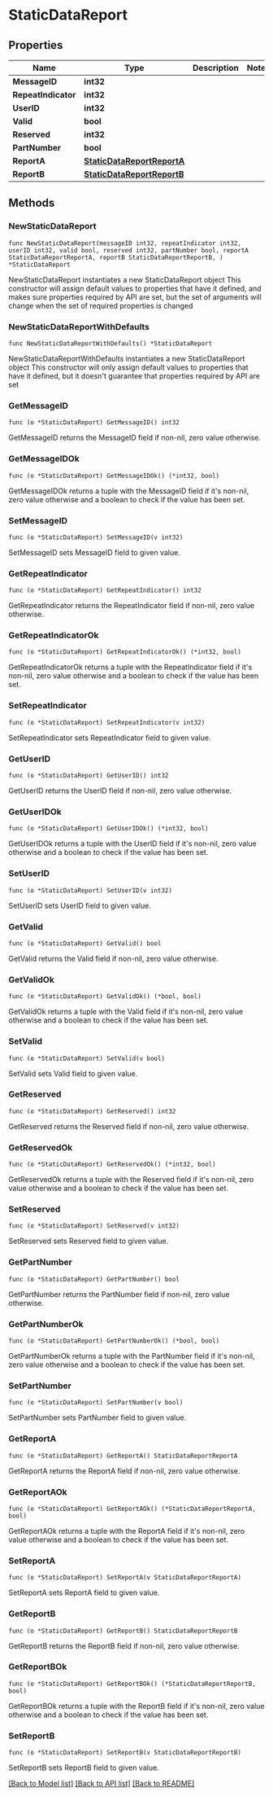 # StaticDataReport

## Properties

Name | Type | Description | Notes
------------ | ------------- | ------------- | -------------
**MessageID** | **int32** |  | 
**RepeatIndicator** | **int32** |  | 
**UserID** | **int32** |  | 
**Valid** | **bool** |  | 
**Reserved** | **int32** |  | 
**PartNumber** | **bool** |  | 
**ReportA** | [**StaticDataReportReportA**](StaticDataReportReportA.md) |  | 
**ReportB** | [**StaticDataReportReportB**](StaticDataReportReportB.md) |  | 

## Methods

### NewStaticDataReport

`func NewStaticDataReport(messageID int32, repeatIndicator int32, userID int32, valid bool, reserved int32, partNumber bool, reportA StaticDataReportReportA, reportB StaticDataReportReportB, ) *StaticDataReport`

NewStaticDataReport instantiates a new StaticDataReport object
This constructor will assign default values to properties that have it defined,
and makes sure properties required by API are set, but the set of arguments
will change when the set of required properties is changed

### NewStaticDataReportWithDefaults

`func NewStaticDataReportWithDefaults() *StaticDataReport`

NewStaticDataReportWithDefaults instantiates a new StaticDataReport object
This constructor will only assign default values to properties that have it defined,
but it doesn't guarantee that properties required by API are set

### GetMessageID

`func (o *StaticDataReport) GetMessageID() int32`

GetMessageID returns the MessageID field if non-nil, zero value otherwise.

### GetMessageIDOk

`func (o *StaticDataReport) GetMessageIDOk() (*int32, bool)`

GetMessageIDOk returns a tuple with the MessageID field if it's non-nil, zero value otherwise
and a boolean to check if the value has been set.

### SetMessageID

`func (o *StaticDataReport) SetMessageID(v int32)`

SetMessageID sets MessageID field to given value.


### GetRepeatIndicator

`func (o *StaticDataReport) GetRepeatIndicator() int32`

GetRepeatIndicator returns the RepeatIndicator field if non-nil, zero value otherwise.

### GetRepeatIndicatorOk

`func (o *StaticDataReport) GetRepeatIndicatorOk() (*int32, bool)`

GetRepeatIndicatorOk returns a tuple with the RepeatIndicator field if it's non-nil, zero value otherwise
and a boolean to check if the value has been set.

### SetRepeatIndicator

`func (o *StaticDataReport) SetRepeatIndicator(v int32)`

SetRepeatIndicator sets RepeatIndicator field to given value.


### GetUserID

`func (o *StaticDataReport) GetUserID() int32`

GetUserID returns the UserID field if non-nil, zero value otherwise.

### GetUserIDOk

`func (o *StaticDataReport) GetUserIDOk() (*int32, bool)`

GetUserIDOk returns a tuple with the UserID field if it's non-nil, zero value otherwise
and a boolean to check if the value has been set.

### SetUserID

`func (o *StaticDataReport) SetUserID(v int32)`

SetUserID sets UserID field to given value.


### GetValid

`func (o *StaticDataReport) GetValid() bool`

GetValid returns the Valid field if non-nil, zero value otherwise.

### GetValidOk

`func (o *StaticDataReport) GetValidOk() (*bool, bool)`

GetValidOk returns a tuple with the Valid field if it's non-nil, zero value otherwise
and a boolean to check if the value has been set.

### SetValid

`func (o *StaticDataReport) SetValid(v bool)`

SetValid sets Valid field to given value.


### GetReserved

`func (o *StaticDataReport) GetReserved() int32`

GetReserved returns the Reserved field if non-nil, zero value otherwise.

### GetReservedOk

`func (o *StaticDataReport) GetReservedOk() (*int32, bool)`

GetReservedOk returns a tuple with the Reserved field if it's non-nil, zero value otherwise
and a boolean to check if the value has been set.

### SetReserved

`func (o *StaticDataReport) SetReserved(v int32)`

SetReserved sets Reserved field to given value.


### GetPartNumber

`func (o *StaticDataReport) GetPartNumber() bool`

GetPartNumber returns the PartNumber field if non-nil, zero value otherwise.

### GetPartNumberOk

`func (o *StaticDataReport) GetPartNumberOk() (*bool, bool)`

GetPartNumberOk returns a tuple with the PartNumber field if it's non-nil, zero value otherwise
and a boolean to check if the value has been set.

### SetPartNumber

`func (o *StaticDataReport) SetPartNumber(v bool)`

SetPartNumber sets PartNumber field to given value.


### GetReportA

`func (o *StaticDataReport) GetReportA() StaticDataReportReportA`

GetReportA returns the ReportA field if non-nil, zero value otherwise.

### GetReportAOk

`func (o *StaticDataReport) GetReportAOk() (*StaticDataReportReportA, bool)`

GetReportAOk returns a tuple with the ReportA field if it's non-nil, zero value otherwise
and a boolean to check if the value has been set.

### SetReportA

`func (o *StaticDataReport) SetReportA(v StaticDataReportReportA)`

SetReportA sets ReportA field to given value.


### GetReportB

`func (o *StaticDataReport) GetReportB() StaticDataReportReportB`

GetReportB returns the ReportB field if non-nil, zero value otherwise.

### GetReportBOk

`func (o *StaticDataReport) GetReportBOk() (*StaticDataReportReportB, bool)`

GetReportBOk returns a tuple with the ReportB field if it's non-nil, zero value otherwise
and a boolean to check if the value has been set.

### SetReportB

`func (o *StaticDataReport) SetReportB(v StaticDataReportReportB)`

SetReportB sets ReportB field to given value.



[[Back to Model list]](../README.md#documentation-for-models) [[Back to API list]](../README.md#documentation-for-api-endpoints) [[Back to README]](../README.md)


